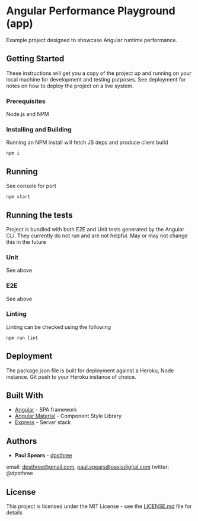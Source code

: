 # Angular Performance Playground (app)

Example project designed to showcase Angular runtime performance.

## Getting Started

These instructions will get you a copy of the project up and running on your local machine for development and testing purposes. See deployment for notes on how to deploy the project on a live system.

### Prerequisites

Node.js and NPM 

### Installing and Building

Running an NPM install will fetch JS deps and produce client build

```
npm i
```

## Running

See console for port

```
npm start
```

## Running the tests

Project is bundled with both E2E and Unit tests generated by the Angular CLI. They currently
do not run and are not helpful. May or may not change this in the future

### Unit

See above

### E2E

See above

### Linting

Linting can be checked using the following

```
npm run lint
```

## Deployment

The package.json file is built for deployment against a Heroku, Node instance. Git push to your
Heroku instance of choice.

## Built With

* [Angular](https://angular.io/) - SPA framework
* [Angular Material](https://material.angular.io/components/input/overview) - Component Style Library
* [Express](https://expressjs.com/) - Server stack

## Authors

* **Paul Spears** - [dpsthree](https://github.com/dpsthree)

email: dpsthree@gmail.com, paul.spears@oasisdigital.com
twitter: @dpsthree

## License

This project is licensed under the MIT License - see the [LICENSE.md](LICENSE.md) file for details

